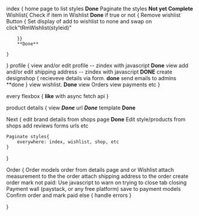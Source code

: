 index {
    home page to list styles **Done**
    Paginate the styles **Not yet Complete**
    Wishlist{
        Check if item in Wishlist **Done**
        if true or not {
            Remove wishlist Button {
                Set display of add to wishlist to none and swap on click"tRmWishlist(styleid)"

        }}
        **Done**

    }
    

}
profile {
    view and/or edit profile -- zindex with javascript **Done**
    view add and/or edit shipping address -- zindex with javascript **DONE**
    create designshop {
        recieveve details via form. **done**
        send emails to admins **done
    }
    view wishlist. **Done**
    view Orders
    view payments etc
}

every flexbox {
    **like** with async fetch api
}

product details {
    view ***Done***
    url ***Done***
    template **Done**

Next {
    edit brand details from shops page **Done**
    Edit style/products from shops
    add reviews forms urls etc 
    
    Paginate styles{
        everywhere: index, wishlist, shop, etc
    }
}




Order {
    Order models
    order from details page and or Wishlist
    attach measurement to the the order
    attach shipping address to the order
    create order mark not paid:
    Use javascript to warn on trying to close tab closing
    Payment wall (paystack, or any free platform) save to payment models
    Confirm order and mark paid
    else {
        handle errors
    }
    
}
